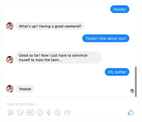 <p>
 <img src="https://github.com/Mishka-Sakhelashvili/React__Messenger-Clone/blob/master/cover.jpg?raw=true" />
</p>

